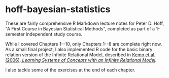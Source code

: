 # hoff-bayesian-statistics

These are fairly comprehensive R Markdown lecture notes for Peter D. Hoff, "A
First Course in Bayesian Statistical Methods", completed as part of a
1-semester independent study course.

While I covered Chapters 1--10, only Chapters 1--8 are complete right now. As a
small final project, I also implemented R code for the basic binary relation
version of the Infinite Relational Model, described in [Kemp et al. (2006),
*Learning Systems of Concepts with an Infinite Relational
Model*](http://web.mit.edu/cocosci/Papers/Kemp-etal-AAAI06.pdf).

I also tackle some of the exercises at the end of each chapter.
